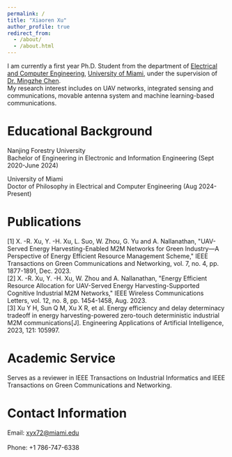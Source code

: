 ```yaml
---
permalink: /
title: "Xiaoren Xu"
author_profile: true
redirect_from: 
  - /about/
  - /about.html
---
```


I am currently a first year Ph.D. Student from the department of [Electrical and Computer Engineering](https://ece.coe.miami.edu/index.html), [University of Miami](https://welcome.miami.edu/), under the supervision of [Dr. Mingzhe Chen](https://scholar.google.com/citations?hl=zh-CN&user=Pe3kIocAAAAJ&view_op=list_works&sortby=pubdate).<br>
My research interest includes on UAV networks, integrated sensing and communications, movable antenna system and machine learning-based communications.

Educational Background
======
Nanjing Forestry University<br>
Bachelor of Engineering in Electronic and Information Engineering (Sept 2020-June 2024)

University of Miami<br>
Doctor of Philosophy in Electrical and Computer Engineering (Aug 2024-Present)

Publications
======
[1] X. -R. Xu, Y. -H. Xu, L. Suo, W. Zhou, G. Yu and A. Nallanathan, "UAV-Served Energy Harvesting-Enabled M2M Networks for Green Industry—A Perspective of Energy Efficient Resource Management Scheme," IEEE Transactions on Green Communications and Networking, vol. 7, no. 4, pp. 1877-1891, Dec. 2023.<br>
[2] X. -R. Xu, Y. -H. Xu, W. Zhou and A. Nallanathan, "Energy Efficient Resource Allocation for UAV-Served Energy Harvesting-Supported Cognitive Industrial M2M Networks," IEEE Wireless Communications Letters, vol. 12, no. 8, pp. 1454-1458, Aug. 2023.<br>
[3] Xu Y H, Sun Q M, Xu X R, et al. Energy efficiency and delay determinacy tradeoff in energy harvesting-powered zero-touch deterministic industrial M2M communications[J]. Engineering Applications of Artificial Intelligence, 2023, 121: 105997.

Academic Service
======
Serves as a reviewer in IEEE Transactions on Industrial Informatics and IEEE Transactions on Green Communications and Networking.

Contact Information
======
Email: xyx72@miami.edu<br>  
Phone: +1 786-747-6338
